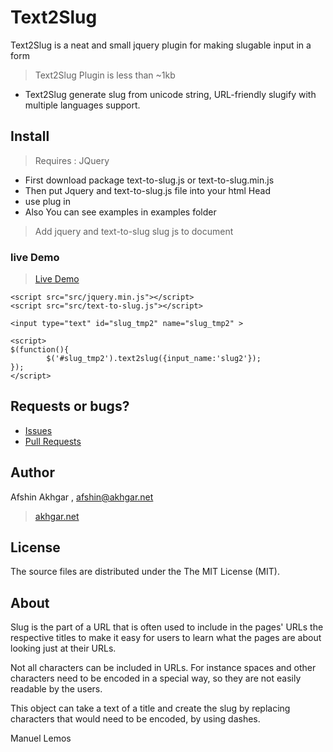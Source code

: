 # Text2Slug
Text2Slug is a neat and small jquery plugin for making slugable input in a form
> Text2Slug Plugin is less than ~1kb
* Text2Slug generate slug from unicode string, URL-friendly slugify with multiple languages support.



## Install
> Requires : JQuery
* First download package text-to-slug.js or text-to-slug.min.js 
* Then put Jquery and text-to-slug.js file into your html Head
* use plug in 
* Also You can see examples in examples folder
> Add jquery and text-to-slug slug js to document
> 


>
>
### live Demo
> [Live Demo](http://akhgar.net/demo/examples/)

```
<script src="src/jquery.min.js"></script>
<script src="src/text-to-slug.js"></script>
```

`<input type="text" id="slug_tmp2" name="slug_tmp2" >`
```
<script>
$(function(){
        $('#slug_tmp2').text2slug({input_name:'slug2'});
});
</script>
```


## Requests or bugs?
* [Issues](https://github.com/afshinpersian/text-to-slug/issues)
* [Pull Requests](https://github.com/afshinpersian/text-to-slug/pulls)

## Author
Afshin Akhgar , afshin@akhgar.net
> [akhgar.net](http://akhgar.net)

## License
The source files are distributed under the The MIT License (MIT).

## About

Slug is the part of a URL that is often used to include in the pages' URLs the respective titles to make it easy for users to learn what the pages are about looking just at their URLs.

Not all characters can be included in URLs. For instance spaces and other characters need to be encoded in a special way, so they are not easily readable by the users.

This object can take a text of a title and create the slug by replacing characters that would need to be encoded, by using dashes.

Manuel Lemos



